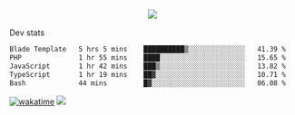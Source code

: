 <h3 align="center">
  <a href="https://github.com/spoopy2023">
      <img src="https://github-profile-trophy.vercel.app/?username=Spoopy2023&no-bg=true&no-frame=true">
  </a>
</h3>

Dev stats
<!--START_SECTION:waka-->

```txt
Blade Template   5 hrs 5 mins    ██████████▒░░░░░░░░░░░░░░   41.39 %
PHP              1 hr 55 mins    ████░░░░░░░░░░░░░░░░░░░░░   15.65 %
JavaScript       1 hr 42 mins    ███▒░░░░░░░░░░░░░░░░░░░░░   13.82 %
TypeScript       1 hr 19 mins    ██▓░░░░░░░░░░░░░░░░░░░░░░   10.71 %
Bash             44 mins         █▓░░░░░░░░░░░░░░░░░░░░░░░   06.08 %
```

<!--END_SECTION:waka-->
[![wakatime](https://wakatime.com/badge/user/018ece4c-ff65-47b1-86a2-26e4e720c978.svg)](https://wakatime.com/@mac_g)
<img src="https://camo.githubusercontent.com/935c1e1091fb0ce9d975d06263ed4bc014721cd7e52b557f59b07c85da01afe3/68747470733a2f2f6b6f6d617265762e636f6d2f67687076632f3f757365726e616d653d5843726166744d616e3532266c6162656c3d566965777326636f6c6f723d626c7565267374796c653d706c6173746963">
